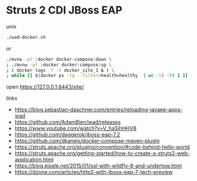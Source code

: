 # Struts 2 CDI JBoss EAP

_unix_

```bash
./wad-docker.sh
```

_or_

```bash
./mvnw -pl :docker docker-compose:down \
; ./mvnw -pl :docker docker-compose:up \
; ( docker logs -f -t docker_site_1 & ) \
; while [[ $(docker ps -lq --filter=health=healthy  | wc -l) -lt 1 ]] ; do echo -ne '.' ; sleep 1s ; done
```

open https://127.0.0.1:8443/site/

_links_

* https://blog.sebastian-daschner.com/entries/reloading-javaee-apps-wad
* https://github.com/AdamBien/wad/releases
* https://www.youtube.com/watch?v=V_haSihHHV8
* https://github.com/daggerok/jboss-eap-7.2
* https://github.com/dkanejs/docker-compose-maven-plugin
* https://struts.apache.org/plugins/convention/#code-behind-hello-world
* https://struts.apache.org/getting-started/how-to-create-a-struts2-web-application.html
* https://blog.eisele.net/2015/01/ssl-with-wildfly-8-and-undertow.html
* https://dzone.com/articles/http2-with-jboss-eap-7-tech-preview

